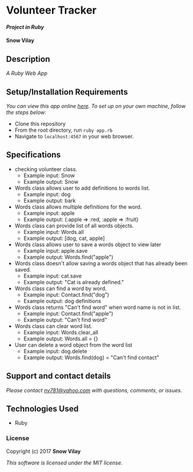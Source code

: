 # Volunteer Tracker

#### _Project in Ruby_

#### Snow Vilay

## Description

_A Ruby Web App_

## Setup/Installation Requirements

_You can view this app online [here](). To set up on your own machine, follow the steps below:_

* Clone this repository
* From the root directory, run ```ruby app.rb```
* Navigate to ```localhost:4567``` in your web browser.

## Specifications

* checking volunteer class.
  * Example input: Snow
  * Example output: Snow
* Words class allows user to add definitions to words list.
  * Example input: dog
  * Example output: bark
* Words class allows multiple definitions for the word.
  * Example input: apple
  * Example output: {:apple => :red, :apple => :fruit}
* Words class can provide list of all words objects.
  * Example input: Words.all
  * Example output: [dog, cat, apple]
* Words class allows user to save a words object to view later
  * Example input: apple.save
  * Example output: Words.find("apple")
* Words class doesn't allow saving a words object that has already been saved.
  * Example input: cat.save
  * Example output: "Cat is already defined."
* Words class can find a word by word.
  * Example input: Contact.find("dog")
  * Example output: dog definitions
* Words class returns "Can't find word" when word name is not in list.
  * Example input: Contact.find("apple")
  * Example output: "Can't find word"
* Words class can clear word list.
  * Example input: Words.clear_all
  * Example output: Words.all = {}
* User can delete a word object from the word list
  * Example input: dog.delete
  * Example output: Words.find(dog) = "Can't find contact"

## Support and contact details

_Please contact [nv781@yahoo.com]() with questions, comments, or issues._

## Technologies Used

* Ruby

### License

Copyright (c) 2017 **Snow Vilay**

*This software is licensed under the MIT license.*
